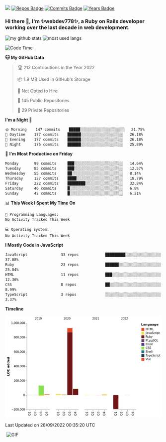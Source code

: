 ![](https://visitor-badge.glitch.me/badge?page_id=webdev778.webdev778)
[![Repos Badge](https://badges.pufler.dev/repos/webdev778)](https://badges.pufler.dev)
[![Commits Badge](https://badges.pufler.dev/commits/monthly/webdev778)](https://badges.pufler.dev)
[![Years Badge](https://badges.pufler.dev/years/webdev778)](https://badges.pufler.dev)
### Hi there 👋, I'm ✨webdev778✨, a Ruby on Rails developer working over the last decade in web development.


![my github stats](https://github-readme-stats.vercel.app/api?username=webdev778&show_icons=true&theme=tokyonight&line_height=27)
![most used langs](https://github-readme-stats.vercel.app/api/top-langs/?username=webdev778&hide=css,html&theme=tokyonight)

<!--START_SECTION:waka-->
![Code Time](http://img.shields.io/badge/Code%20Time-214%20hrs%2021%20mins-blue)

**🐱 My GitHub Data** 

> 🏆 212 Contributions in the Year 2022
 > 
> 📦 1.9 MB Used in GitHub's Storage 
 > 
> 🚫 Not Opted to Hire
 > 
> 📜 145 Public Repositories 
 > 
> 🔑 29 Private Repositories  
 > 
**I'm a Night 🦉** 

```text
🌞 Morning    147 commits    █████░░░░░░░░░░░░░░░░░░░░   21.75% 
🌆 Daytime    177 commits    ██████░░░░░░░░░░░░░░░░░░░   26.18% 
🌃 Evening    177 commits    ██████░░░░░░░░░░░░░░░░░░░   26.18% 
🌙 Night      175 commits    ██████░░░░░░░░░░░░░░░░░░░   25.89%

```
📅 **I'm Most Productive on Friday** 

```text
Monday       99 commits     ███░░░░░░░░░░░░░░░░░░░░░░   14.64% 
Tuesday      85 commits     ███░░░░░░░░░░░░░░░░░░░░░░   12.57% 
Wednesday    55 commits     ██░░░░░░░░░░░░░░░░░░░░░░░   8.14% 
Thursday     127 commits    ████░░░░░░░░░░░░░░░░░░░░░   18.79% 
Friday       222 commits    ████████░░░░░░░░░░░░░░░░░   32.84% 
Saturday     46 commits     █░░░░░░░░░░░░░░░░░░░░░░░░   6.8% 
Sunday       42 commits     █░░░░░░░░░░░░░░░░░░░░░░░░   6.21%

```


📊 **This Week I Spent My Time On** 

```text
💬 Programming Languages: 
No Activity Tracked This Week

💻 Operating System: 
No Activity Tracked This Week

```

**I Mostly Code in JavaScript** 

```text
JavaScript               33 repos            █████████░░░░░░░░░░░░░░░░   37.08% 
Ruby                     23 repos            ██████░░░░░░░░░░░░░░░░░░░   25.84% 
HTML                     11 repos            ███░░░░░░░░░░░░░░░░░░░░░░   12.36% 
CSS                      8 repos             ██░░░░░░░░░░░░░░░░░░░░░░░   8.99% 
TypeScript               3 repos             ░░░░░░░░░░░░░░░░░░░░░░░░░   3.37%

```


**Timeline**

![Chart not found](https://raw.githubusercontent.com/webdev778/webdev778/master/charts/bar_graph.png) 


 Last Updated on 28/09/2022 00:35:20 UTC
<!--END_SECTION:waka-->

<img align="right" alt="GIF" src="https://github.com/webdev778/webdev778/blob/main/code.gif?raw=true" width="500" height="320" />

<!--
**webdev778/webdev778** is a ✨ _special_ ✨ repository because its `README.md` (this file) appears on your GitHub profile.

Here are some ideas to get you started:

- 🔭 I’m currently working on ...
- 🌱 I’m currently learning ...
- 👯 I’m looking to collaborate on ...
- 🤔 I’m looking for help with ...
- 💬 Ask me about ...
- 📫 How to reach me: ...
- 😄 Pronouns: ...
- ⚡ Fun fact: ...
-->
